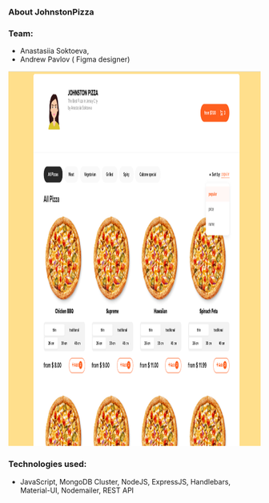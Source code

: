 ### About JohnstonPizza
  
### Team:

- Anastasiia Soktoeva,
- Andrew Pavlov ( Figma designer)


<p align="center">
  <img width="1000" height="750" src="https://github.com/anastasiiasok/JohnstonPizza/blob/main/my-app/public/pizza.png">
</p>
  
### Technologies used: 
* JavaScript, MongoDB Cluster, NodeJS, ExpressJS, Handlebars, Material-UI, Nodemailer, REST API



